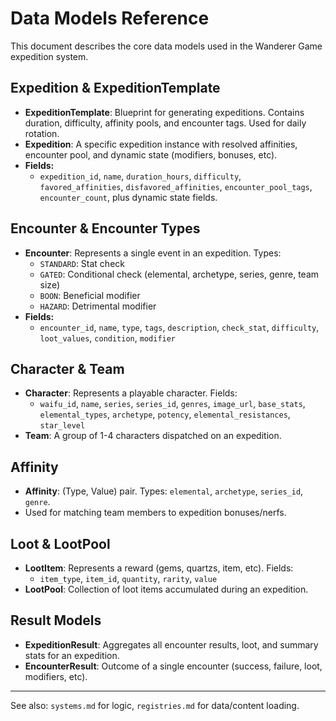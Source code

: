 # Data Models Reference

This document describes the core data models used in the Wanderer Game expedition system.

## Expedition & ExpeditionTemplate

- **ExpeditionTemplate**: Blueprint for generating expeditions. Contains duration, difficulty, affinity pools, and encounter tags. Used for daily rotation.
- **Expedition**: A specific expedition instance with resolved affinities, encounter pool, and dynamic state (modifiers, bonuses, etc).
- **Fields:**
  - `expedition_id`, `name`, `duration_hours`, `difficulty`, `favored_affinities`, `disfavored_affinities`, `encounter_pool_tags`, `encounter_count`, plus dynamic state fields.

## Encounter & Encounter Types

- **Encounter**: Represents a single event in an expedition. Types:
  - `STANDARD`: Stat check
  - `GATED`: Conditional check (elemental, archetype, series, genre, team size)
  - `BOON`: Beneficial modifier
  - `HAZARD`: Detrimental modifier
- **Fields:**
  - `encounter_id`, `name`, `type`, `tags`, `description`, `check_stat`, `difficulty`, `loot_values`, `condition`, `modifier`

## Character & Team

- **Character**: Represents a playable character. Fields:
  - `waifu_id`, `name`, `series`, `series_id`, `genres`, `image_url`, `base_stats`, `elemental_types`, `archetype`, `potency`, `elemental_resistances`, `star_level`
- **Team**: A group of 1-4 characters dispatched on an expedition.

## Affinity

- **Affinity**: (Type, Value) pair. Types: `elemental`, `archetype`, `series_id`, `genre`.
- Used for matching team members to expedition bonuses/nerfs.

## Loot & LootPool

- **LootItem**: Represents a reward (gems, quartzs, item, etc). Fields:
  - `item_type`, `item_id`, `quantity`, `rarity`, `value`
- **LootPool**: Collection of loot items accumulated during an expedition.

## Result Models

- **ExpeditionResult**: Aggregates all encounter results, loot, and summary stats for an expedition.
- **EncounterResult**: Outcome of a single encounter (success, failure, loot, modifiers, etc).

---

See also: `systems.md` for logic, `registries.md` for data/content loading.
